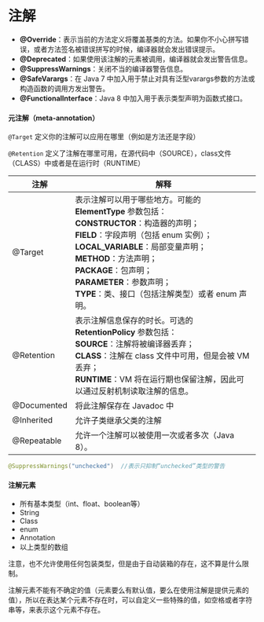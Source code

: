 # 注解

- **@Override**：表示当前的方法定义将覆盖基类的方法。如果你不小心拼写错误，或者方法签名被错误拼写的时候，编译器就会发出错误提示。
- **@Deprecated**：如果使用该注解的元素被调用，编译器就会发出警告信息。
- **@SuppressWarnings**：关闭不当的编译器警告信息。
- **@SafeVarargs**：在 Java 7 中加入用于禁止对具有泛型varargs参数的方法或构造函数的调用方发出警告。
- **@FunctionalInterface**：Java 8 中加入用于表示类型声明为函数式接口。

#### 元注解（meta-annotation）

`@Target` 定义你的注解可以应用在哪里（例如是方法还是字段）

`@Retention` 定义了注解在哪里可用，在源代码中（SOURCE），class文件（CLASS）中或者是在运行时（RUNTIME）

| 注解        | 解释                                                         |
| ----------- | ------------------------------------------------------------ |
| @Target     | 表示注解可以用于哪些地方。可能的 **ElementType** 参数包括：<br/>**CONSTRUCTOR**：构造器的声明；<br/>**FIELD**：字段声明（包括 enum 实例）；<br/>**LOCAL_VARIABLE**：局部变量声明；<br/>**METHOD**：方法声明；<br/>**PACKAGE**：包声明；<br/>**PARAMETER**：参数声明；<br/>**TYPE**：类、接口（包括注解类型）或者 enum 声明。 |
| @Retention  | 表示注解信息保存的时长。可选的 **RetentionPolicy** 参数包括：<br/>**SOURCE**：注解将被编译器丢弃；<br/>**CLASS**：注解在 class 文件中可用，但是会被 VM 丢弃；<br/>**RUNTIME**：VM 将在运行期也保留注解，因此可以通过反射机制读取注解的信息。 |
| @Documented | 将此注解保存在 Javadoc 中                                    |
| @Inherited  | 允许子类继承父类的注解                                       |
| @Repeatable | 允许一个注解可以被使用一次或者多次（Java 8）。               |

```java
@SuppressWarnings("unchecked")  //表示只抑制“unchecked”类型的警告
```

#### 注解元素

- 所有基本类型（int、float、boolean等）
- String
- Class
- enum
- Annotation
- 以上类型的数组

注意，也不允许使用任何包装类型，但是由于自动装箱的存在，这不算是什么限制。

注解元素不能有不确定的值（元素要么有默认值，要么在使用注解是提供元素的值），所以在表达某个元素不存在时，可以自定义一些特殊的值，如空格或者字符串等，来表示这个元素不存在。